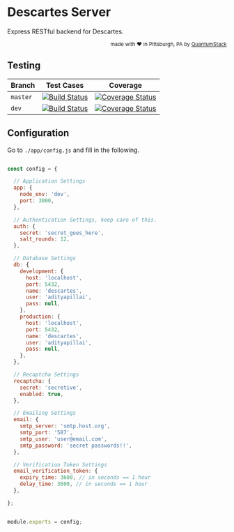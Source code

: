 # Descartes Server

Express RESTful backend for Descartes.


<div align="right"><sup>
  made with ❤️ in Pittsburgh, PA by <a href="https://quantumstack.xyz">QuantumStack</a>
</sup></div>

## Testing

| Branch | Test Cases | Coverage |
|--------|--------|--------|
| `master` | [![Build Status](https://travis-ci.com/QuantumStack/Descartes-server.svg?branch=master)](https://travis-ci.com/QuantumStack/Descartes-server) | [![Coverage Status](https://coveralls.io/repos/github/QuantumStack/Descartes-server/badge.svg?branch=dev)](https://coveralls.io/github/QuantumStack/Descartes-server?branch=dev) |
| `dev` | [![Build Status](https://travis-ci.com/QuantumStack/Descartes-server.svg?branch=dev)](https://travis-ci.com/QuantumStack/Descartes-server) | [![Coverage Status](https://coveralls.io/repos/github/QuantumStack/Descartes-server/badge.svg?branch=master)](https://coveralls.io/github/QuantumStack/Descartes-server?branch=master) |

## Configuration

Go to `./app/config.js` and fill in the following.

```js

const config = {

  // Application Settings
  app: {
    node_env: 'dev',
    port: 3000,
  },

  // Authentication Settings, keep care of this.
  auth: {
    secret: 'secret_goes_here',
    salt_rounds: 12,
  },

  // Database Settings
  db: {
    development: {
      host: 'localhost',
      port: 5432,
      name: 'descartes',
      user: 'adityapillai',
      pass: null,
    },
    production: {
      host: 'localhost',
      port: 5432,
      name: 'descartes',
      user: 'adityapillai',
      pass: null,
    },
  },

  // Recaptcha Settings
  recaptcha: {
    secret: 'secretive',
    enabled: true,
  },

  // Emailing Settings
  email: {
    smtp_server: 'smtp.host.org',
    smtp_port: '587',
    smtp_user: 'user@email.com',
    smtp_password: 'secret passwords!!',
  },

  // Verification Token Settings
  email_verification_token: {
    expiry_time: 3600, // in seconds == 1 hour
    delay_time: 3600, // in seconds == 1 hour
  },

};


module.exports = config;

```